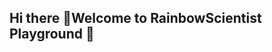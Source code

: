 ## Hi there 👋Welcome to RainbowScientist Playground 🌈

<!--Welcome to RainbowScientist Playground 🌈
Introduction
Welcome to the RainbowScientist Playground organization! Our mission is to showcase and demonstrate the best that GitHub has to offer. We focus on creating repositories that highlight various features and best practices for effective code management and collaboration.

Featured Repository
The Demo Repository is a collection of projects and code samples available on GitHub under the RainbowScientist-Playground organization. It includes various repositories, such as implementations of nodes for the Polygon zkEVM Network, Ethereum wallet applications, and other blockchain-related code. For more details, you can visit the RainbowScientist Playground on GitHub. This code repository is designed to demonstrate GitHub's capabilities with minimal noise. It includes:

An index.html file crucial for rendering a webpage. It includes:
Two GitHub Actions workflows
CSS stylesheet dependency
Contributing
If you're eager to contribute, we're open to everyone's input. Here's how to begin:

Fork the repository
Create a new branch for your feature or bug fix
Submit a pull request with a clear description of your changes
License
This organization and its repositories are licensed under MIT.

**Here are some ideas to get you started:**

🙋‍♀️ A short introduction - what is your organization all about?
🌈 Contribution guidelines - how can the community get involved?
👩‍💻 Useful resources - where can the community find your docs? Is there anything else the community should know?
🍿 Fun facts - what does your team eat for breakfast? 
🧙 Remember, you can do mighty things with the power of [Markdown](https://docs.github.com/github/writing-on-github/getting-started-with-writing-and-formatting-on-github/basic-writing-and-formatting-syntax)
-->
